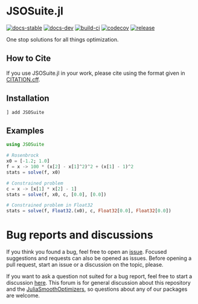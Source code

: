 # JSOSuite.jl

[![docs-stable][docs-stable-img]][docs-stable-url] [![docs-dev][docs-dev-img]][docs-dev-url] [![build-ci][build-ci-img]][build-ci-url] [![codecov][codecov-img]][codecov-url] [![release][release-img]][release-url]

[docs-stable-img]: https://img.shields.io/badge/docs-stable-blue.svg
[docs-stable-url]: https://JuliaSmoothOptimizers.github.io/JSOSuite.jl/stable
[docs-dev-img]: https://img.shields.io/badge/docs-dev-purple.svg
[docs-dev-url]: https://JuliaSmoothOptimizers.github.io/JSOSuite.jl/dev
[build-ci-img]: https://github.com/JuliaSmoothOptimizers/JSOSuite.jl/workflows/CI/badge.svg?branch=main
[build-ci-url]: https://github.com/JuliaSmoothOptimizers/JSOSuite.jl/actions
[codecov-img]: https://codecov.io/gh/JuliaSmoothOptimizers/JSOSuite.jl/branch/main/graph/badge.svg
[codecov-url]: https://codecov.io/gh/JuliaSmoothOptimizers/JSOSuite.jl
[release-img]: https://img.shields.io/github/v/release/JuliaSmoothOptimizers/JSOSuite.jl.svg?style=flat-square
[release-url]: https://github.com/JuliaSmoothOptimizers/JSOSuite.jl/releases

One stop solutions for all things optimization.

## How to Cite

If you use JSOSuite.jl in your work, please cite using the format given in [CITATION.cff](https://github.com/JuliaSmoothOptimizers/JSOSuite.jl/blob/main/CITATION.cff).

## Installation

```
] add JSOSuite
```

## Examples

```julia
using JSOSuite

# Rosenbrock
x0 = [-1.2; 1.0]
f = x -> 100 * (x[2] - x[1]^2)^2 + (x[1] - 1)^2
stats = solve(f, x0)

# Constrained problem
c = x -> [x[1] * x[2] - 1]
stats = solve(f, x0, c, [0.0], [0.0])

# Constrained problem in Float32
stats = solve(f, Float32.(x0), c, Float32[0.0], Float32[0.0])
```

# Bug reports and discussions

If you think you found a bug, feel free to open an [issue](https://github.com/JuliaSmoothOptimizers/JSOSuite.jl/issues).
Focused suggestions and requests can also be opened as issues. Before opening a pull request, start an issue or a discussion on the topic, please.

If you want to ask a question not suited for a bug report, feel free to start a discussion [here](https://github.com/JuliaSmoothOptimizers/Organization/discussions). This forum is for general discussion about this repository and the [JuliaSmoothOptimizers](https://github.com/JuliaSmoothOptimizers), so questions about any of our packages are welcome.

